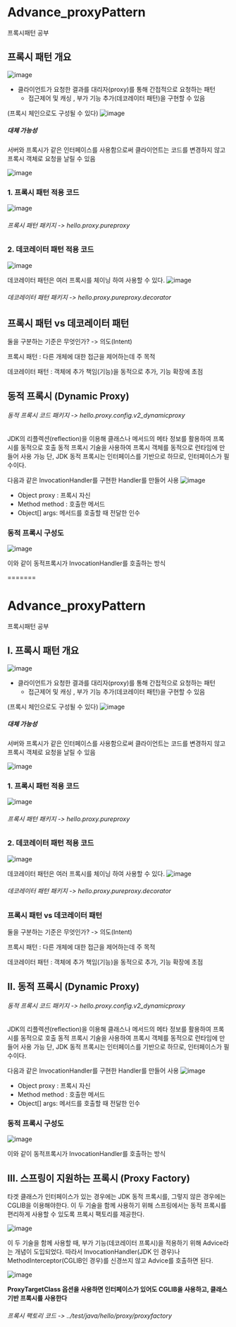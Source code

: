 
# Advance_proxyPattern
프록시패턴 공부


## 프록시 패턴 개요

![image](https://user-images.githubusercontent.com/48795102/146339307-63cbec1e-968b-49ce-9647-9425b35ff45c.png)

- 클라이언트가 요청한 결과를 대리자(proxy)를 통해 간접적으로 요청하는 패턴
  - 접근제어 및 캐싱 , 부가 기능 추가(데코레이터 패턴)을 구현할 수 있음

(프록시 체인으로도 구성될 수 있다)
![image](https://user-images.githubusercontent.com/48795102/146340278-c59b9917-c86a-4382-aee4-d16fa08acbb4.png)

##### 대체 가능성
서버와 프록시가 같은 인터페이스를 사용함으로써 클라이언트는 코드를 변경하지 않고 프록시 객체로 요청을 날릴 수 있음

![image](https://user-images.githubusercontent.com/48795102/146341377-c76d129f-03f0-4f37-a193-9ab658c21bb4.png)



### 1. 프록시 패턴 적용 코드
![image](https://user-images.githubusercontent.com/48795102/146342516-1c21a28c-408e-4276-96cc-bd27025527c4.png)

###### 프록시 패턴 패키지 -> hello.proxy.pureproxy



### 2. 데코레이터 패턴 적용 코드
![image](https://user-images.githubusercontent.com/48795102/146342609-db49c84b-6e23-44fb-a51d-d83064a13c0f.png)

데코레이터 패턴은 여러 프록시를 체이닝 하여 사용할 수 있다. 
![image](https://user-images.githubusercontent.com/48795102/146342850-849020cf-f5bb-4dd9-b767-8fe3e1cc4c43.png)

###### 데코레이터 패턴 패키지 -> hello.proxy.pureproxy.decorator



## 프록시 패턴 vs 데코레이터 패턴
둘을 구분하는 기준은 무엇인가? 
-> 의도(Intent)

 프록시 패턴 : 다른 개체에 대한 접근을 제어하는데 주 목적
 
 데코레이터 패턴 : 객체에 추가 책임(기능)을 동적으로 추가, 기능 확장에 초점
 
 
 ## 동적 프록시 (Dynamic Proxy)
 ###### 동적 프록시 코드 패키지 ->  hello.proxy.config.v2_dynamicproxy
 
 JDK의 리플렉션(reflection)을 이용해 클래스나 메서드의 메타 정보를 활용하여 프록시를 동적으로 호출
 동적 프록시 기술을 사용하여 프록시 객체를 동적으로 런타임에 만들어 사용 가능
 단, JDK 동적 프록시는 인터페이스를 기반으로 하므로, 인터페이스가 필수이다.
 
 다음과 같은 InvocationHandler를 구현한 Handler를 만들어 사용
 ![image](https://user-images.githubusercontent.com/48795102/146938419-1c38c899-66e1-4ca7-9489-ac85a24ae511.png)

- Object proxy : 프록시 자신
- Method method : 호출한 메서드
- Object[] args: 메서드를 호출할 때 전달한 인수


### 동적 프록시 구성도
![image](https://user-images.githubusercontent.com/48795102/146940415-d87b4b2b-8095-4414-8524-af42b3b9f30a.png)

이와 같이 동적프록시가 InvocationHandler를 호출하는 방식
 
 
 
 
=======
# Advance_proxyPattern
프록시패턴 공부


## Ⅰ. 프록시 패턴 개요

![image](https://user-images.githubusercontent.com/48795102/146339307-63cbec1e-968b-49ce-9647-9425b35ff45c.png)

- 클라이언트가 요청한 결과를 대리자(proxy)를 통해 간접적으로 요청하는 패턴
  - 접근제어 및 캐싱 , 부가 기능 추가(데코레이터 패턴)을 구현할 수 있음

(프록시 체인으로도 구성될 수 있다)
![image](https://user-images.githubusercontent.com/48795102/146340278-c59b9917-c86a-4382-aee4-d16fa08acbb4.png)

##### 대체 가능성
서버와 프록시가 같은 인터페이스를 사용함으로써 클라이언트는 코드를 변경하지 않고 프록시 객체로 요청을 날릴 수 있음

![image](https://user-images.githubusercontent.com/48795102/146341377-c76d129f-03f0-4f37-a193-9ab658c21bb4.png)



### 1. 프록시 패턴 적용 코드
![image](https://user-images.githubusercontent.com/48795102/146342516-1c21a28c-408e-4276-96cc-bd27025527c4.png)

###### 프록시 패턴 패키지 -> hello.proxy.pureproxy



### 2. 데코레이터 패턴 적용 코드
![image](https://user-images.githubusercontent.com/48795102/146342609-db49c84b-6e23-44fb-a51d-d83064a13c0f.png)

데코레이터 패턴은 여러 프록시를 체이닝 하여 사용할 수 있다. 
![image](https://user-images.githubusercontent.com/48795102/146342850-849020cf-f5bb-4dd9-b767-8fe3e1cc4c43.png)

###### 데코레이터 패턴 패키지 -> hello.proxy.pureproxy.decorator



### 프록시 패턴 vs 데코레이터 패턴
둘을 구분하는 기준은 무엇인가? 
-> 의도(Intent)

 프록시 패턴 : 다른 개체에 대한 접근을 제어하는데 주 목적
 
 데코레이터 패턴 : 객체에 추가 책임(기능)을 동적으로 추가, 기능 확장에 초점
 
 
 ## Ⅱ. 동적 프록시 (Dynamic Proxy)
 ###### 동적 프록시 코드 패키지 ->  hello.proxy.config.v2_dynamicproxy
 
 JDK의 리플렉션(reflection)을 이용해 클래스나 메서드의 메타 정보를 활용하여 프록시를 동적으로 호출
 동적 프록시 기술을 사용하여 프록시 객체를 동적으로 런타임에 만들어 사용 가능
 단, JDK 동적 프록시는 인터페이스를 기반으로 하므로, 인터페이스가 필수이다.
 
 다음과 같은 InvocationHandler를 구현한 Handler를 만들어 사용
 ![image](https://user-images.githubusercontent.com/48795102/146938419-1c38c899-66e1-4ca7-9489-ac85a24ae511.png)

- Object proxy : 프록시 자신
- Method method : 호출한 메서드
- Object[] args: 메서드를 호출할 때 전달한 인수


### 동적 프록시 구성도
![image](https://user-images.githubusercontent.com/48795102/146940415-d87b4b2b-8095-4414-8524-af42b3b9f30a.png)

이와 같이 동적프록시가 InvocationHandler를 호출하는 방식

 
 
  ## Ⅲ. 스프링이 지원하는 프록시 (Proxy Factory)

타겟 클래스가 인터페이스가 있는 경우에는 JDK 동적 프록시를, 그렇지 않은 경우에는 CGLIB을 이용해야한다. 이 두 기술을 함께 사용하기 위해 스프링에서는 동적 프록시를 편리하게 사용할 수 있도록
프록시 팩토리를 제공한다.

  ![image](https://user-images.githubusercontent.com/48795102/147201739-7b5783ad-c48f-4eea-ac52-e011740a6886.png)
  
이 두 기술을 함께 사용할 때, 부가 기능(데코레이터 프록시)을 적용하기 위해 Advice라는 개념이 도입되었다. 따라서 InvocationHandler(JDK 인 경우)나 MethodInterceptor(CGLIB인 경우)를 신경쓰지 않고 Advice를 호출하면 된다.

![image](https://user-images.githubusercontent.com/48795102/147202093-bf3b1271-ea1e-4b5b-9560-6f7121e393aa.png)


**ProxyTargetClass 옵션을 사용하면 인터페이스가 있어도 CGLIB을 사용하고, 클래스기반 프록시를 사용한다**
 
  ###### 프록시 팩토리 코드 ->  ../test/java/hello/proxy/proxyfactory
